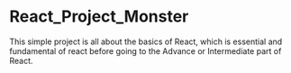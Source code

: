 # React_Project_Monster
This simple project is all about the basics of React, which is essential and fundamental of react before going to the Advance or Intermediate part of React.
